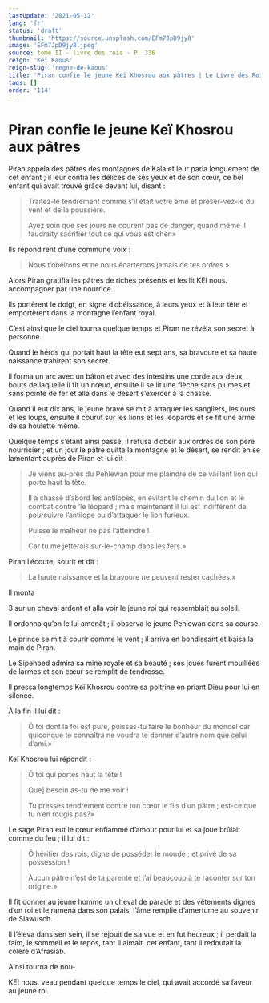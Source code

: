 ```yaml
---
lastUpdate: '2021-05-12'
lang: 'fr'
status: 'draft'
thumbnail: 'https://source.unsplash.com/EFm7JpD9jy8'
image: 'EFm7JpD9jy8.jpeg'
source: tome II - livre des rois - P. 336
reign: 'Keï Kaous'
reign-slug: 'regne-de-kaous'
title: 'Piran confie le jeune Keï Khosrou aux pâtres | Le Livre des Rois | Shâhnâmeh'
tags: []
order: '114'
---
```


# Piran confie le jeune Keï Khosrou aux pâtres

Piran appela des pâtres des montagnes de Kala et leur parla longuement de cet enfant ; il leur confia les délices de ses yeux et de son cœur, ce bel enfant qui avait trouvé grâce devant lui, disant :

> Traitez-le tendrement comme s’il était votre âme et préser-vez-le du vent et de la poussière.
>
> Ayez soin que ses jours ne courent pas de danger, quand même il faudraity sacrifier tout ce qui vous est cher.»

Ils répondirent d’une commune voix :

> Nous t’obéirons et ne nous écarterons jamais de tes ordres.»

Alors Piran gratifia les pâtres de riches présents et les lit KEl nous. accompagner par une nourrice.

Ils portèrent le doigt, en signe d’obéissance, à leurs yeux et à leur tête et emportèrent dans la montagne l’enfant royal.

C’est ainsi que le ciel tourna quelque temps et Piran ne révéla son secret à personne.

Quand le héros qui portait haut la tête eut sept ans, sa bravoure et sa haute naissance trahirent son secret.

Il forma un arc avec un bâton et avec des intestins une corde aux deux bouts de laquelle il fit un nœud, ensuite il se lit une flèche sans plumes et sans pointe de fer et alla dans le désert s’exercer à la chasse.

Quand il eut dix ans, le jeune brave se mit à attaquer les sangliers, les ours et les loups, ensuite il courut sur les lions et les léopards et se fit une arme de sa houlette même.

Quelque temps s’étant ainsi passé, il refusa d’obéir aux ordres de son père nourricier ; et un jour le pâtre quitta la montagne et le désert, se rendit en se lamentant auprès de Piran et lui dit :

> Je viens au-près du Pehlewan pour me plaindre de ce vaillant lion qui porte haut la tête.
>
> Il a chassé d’abord les antilopes, en évitant le chemin du lion et le combat contre ’le léopard ; mais maintenant il lui est indifférent de poursuivre l’antilope ou d’attaquer le lion furieux.
>
> Puisse le malheur ne pas l’atteindre !
>
> Car tu me jetterais sur-le-champ dans les fers.»

Piran l’écoute, sourit et dit :

> La haute naissance et la bravoure ne peuvent rester cachées.»

Il monta

3
sur un cheval ardent et alla voir le jeune roi qui ressemblait au soleil.

Il ordonna qu’on le lui amenât ; il observa le jeune Pehlewan dans sa course.

Le prince se mit à courir comme le vent ; il arriva en bondissant et baisa la main de Piran.

Le Sipehbed admira sa mine royale et sa beauté ; ses joues furent mouillées de larmes et son cœur se remplit de tendresse.

Il pressa longtemps Keï Khosrou contre sa poitrine en priant Dieu pour lui en silence.

À la fin il lui dit :

> Ô toi dont la foi est pure, puisses-tu faire le bonheur du mondel car quiconque te connaîtra ne voudra te donner d’autre nom que celui d’ami.»

Keï Khosrou lui répondit :

> Ô toi qui portes haut la tête !
>
> Que]
besoin as-tu de me voir !
>
> Tu presses tendrement contre ton cœur le fils d’un pâtre ; est-ce que tu n’en rougis pas?»

Le sage Piran eut le cœur enflammé d’amour pour lui et sa joue brûlait comme du feu ; il lui dit :

> Ô héritier des rois, digne de posséder le monde ; et privé de sa possession !
>
> Aucun pâtre n’est de ta parenté et j’ai beaucoup à te raconter sur ton origine.»

Il fit donner au jeune homme un cheval de parade et des vêtements dignes d’un roi et le ramena dans son palais, l’âme remplie d’amertume au souvenir de Siawusch.

Il l’éleva dans sen sein, il se réjouit de sa vue et en fut heureux ; il perdait la faim, le sommeil et le repos, tant il aimait. cet enfant, tant il redoutait la colère d’Afrasiab.

Ainsi tourna de nou-

KEI nous. veau pendant quelque temps le ciel, qui avait accordé sa faveur au jeune roi.
